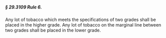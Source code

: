 ##### § 29.3109 Rule 6. #####

Any lot of tobacco which meets the specifications of two grades shall be placed in the higher grade. Any lot of tobacco on the marginal line between two grades shall be placed in the lower grade.